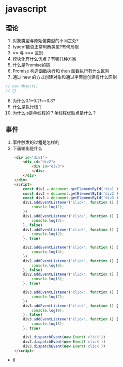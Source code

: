 # javascript

## 理论
1. 对象类型与原始值类型的不同之处?
2. typeof能否正常判断类型?有何局限
3. == 与 === 区别
4. 模块化有什么优点？有哪几种方案
5. 什么是Promise的链
6. Promise 构造函数执行和 then 函数执行有什么区别
7. 通过 new 的方式创建对象和通过字面量创建有什么区别
```js
// new Object()
// {}
```
8. 为什么0.1+0.2!==0.3?
9. 什么是执行栈？
10. 为什么js是单线程的？单线程优缺点是什么？


## 事件
1. 事件触发的过程是怎样的
2. 下面输出是什么

```html
    <div id="div1">
        <div id="div2">
            <div id="div3">
            </div>
        </div>
    </div>
    <script>
        const div1 = document.getElementById('div1')
        const div2 = document.getElementById('div2')
        const div3 = document.getElementById('div3')
        div1.addEventListener('click', function () {
            console.log(1);
        })
        div1.addEventListener('click', function () {
            console.log(3);
        }, false)
        div1.addEventListener('click', function () {
            console.log(2);
        }, true)

        div2.addEventListener('click', function () {
            console.log(4);
        })
        div2.addEventListener('click', function () {
            console.log(6);
        }, false)
        div2.addEventListener('click', function () {
            console.log(5);
        }, true)

        div3.addEventListener('click', function () {
            console.log(7);
        })
        div3.addEventListener('click', function () {
            console.log(9);
        }, false)
        div3.addEventListener('click', function () {
            console.log(8);
        }, true)

        div1.dispatchEvent(new Event('click'))
        div2.dispatchEvent(new Event('click'))
        div3.dispatchEvent(new Event('click'))
    </script>
```

* [tl](https://juejin.cn/post/6921708944939286542/)